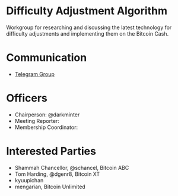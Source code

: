 # Difficulty Adjustment Algorithm

Workgroup for researching and discussing the latest technology for difficulty
adjustments and implementing them on the Bitcoin Cash.

# Communication

* [Telegram Group](https://t.me/joinchat/HCYr506_9oNIjmWgXh_kyA)

# Officers

 * Chairperson: @darkminter
 * Meeting Reporter:
 * Membership Coordinator:

# Interested Parties

- Shammah Chancellor, @schancel, Bitcoin ABC
- Tom Harding, @dgenr8, Bitcoin XT
- kyuupichan
- mengarian, Bitcoin Unlimited